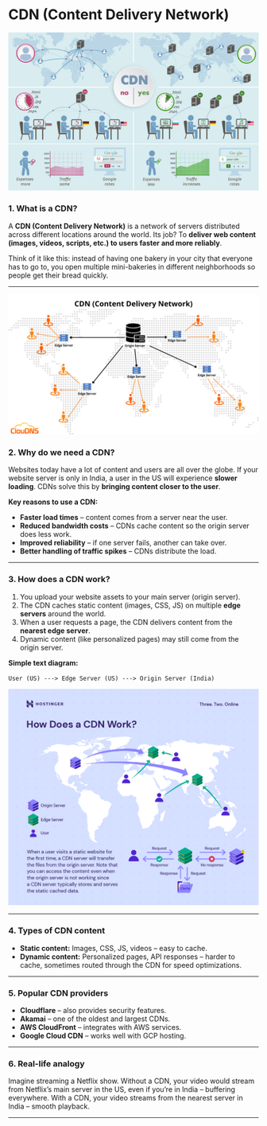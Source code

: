 # CDN (Content Delivery Network)

![Overview](/images/2025/October-2025/03-10-2025/What-is-Content-Delivery-Network.jpg)

### **1. What is a CDN?**

A **CDN (Content Delivery Network)** is a network of servers distributed across different locations around the world. Its job? To **deliver web content (images, videos, scripts, etc.) to users faster and more reliably**.

Think of it like this: instead of having one bakery in your city that everyone has to go to, you open multiple mini-bakeries in different neighborhoods so people get their bread quickly.

---

![CDN Map](/images/2025/October-2025/03-10-2025/CDN-MAP.png)

### **2. Why do we need a CDN?**

Websites today have a lot of content and users are all over the globe. If your website server is only in India, a user in the US will experience **slower loading**. CDNs solve this by **bringing content closer to the user**.

**Key reasons to use a CDN:**

* **Faster load times** – content comes from a server near the user.
* **Reduced bandwidth costs** – CDNs cache content so the origin server does less work.
* **Improved reliability** – if one server fails, another can take over.
* **Better handling of traffic spikes** – CDNs distribute the load.

---

### **3. How does a CDN work?**

1. You upload your website assets to your main server (origin server).
2. The CDN caches static content (images, CSS, JS) on multiple **edge servers** around the world.
3. When a user requests a page, the CDN delivers content from the **nearest edge server**.
4. Dynamic content (like personalized pages) may still come from the origin server.

**Simple text diagram:**

```
User (US) ---> Edge Server (US) ---> Origin Server (India)
```

![Cdn working](/images/2025/October-2025/03-10-2025/how-does-a-CDN-work-1.png)

---

### **4. Types of CDN content**

* **Static content:** Images, CSS, JS, videos – easy to cache.
* **Dynamic content:** Personalized pages, API responses – harder to cache, sometimes routed through the CDN for speed optimizations.

---

### **5. Popular CDN providers**

* **Cloudflare** – also provides security features.
* **Akamai** – one of the oldest and largest CDNs.
* **AWS CloudFront** – integrates with AWS services.
* **Google Cloud CDN** – works well with GCP hosting.

---

### **6. Real-life analogy**

Imagine streaming a Netflix show. Without a CDN, your video would stream from Netflix’s main server in the US, even if you’re in India – buffering everywhere. With a CDN, your video streams from the nearest server in India – smooth playback.

---
